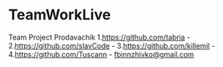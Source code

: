 # TeamWorkLive

Team Project Prodavachik
1.https://github.com/tabria - 
2.https://github.com/slavCode -
3.https://github.com/killemil - 
4.https://github.com/Tuscann - fbinnzhivko@gmail.com 
